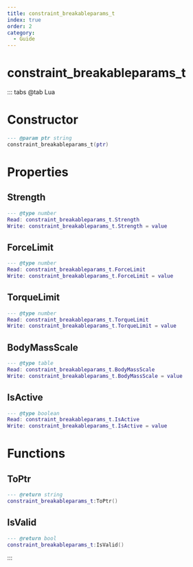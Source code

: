 ```yaml
---
title: constraint_breakableparams_t
index: true
order: 2
category:
  - Guide
---
```


# constraint_breakableparams_t

::: tabs
@tab Lua
# Constructor
```lua
--- @param ptr string
constraint_breakableparams_t(ptr)
```
# Properties
## Strength 
```lua
--- @type number
Read: constraint_breakableparams_t.Strength
Write: constraint_breakableparams_t.Strength = value
```
## ForceLimit 
```lua
--- @type number
Read: constraint_breakableparams_t.ForceLimit
Write: constraint_breakableparams_t.ForceLimit = value
```
## TorqueLimit 
```lua
--- @type number
Read: constraint_breakableparams_t.TorqueLimit
Write: constraint_breakableparams_t.TorqueLimit = value
```
## BodyMassScale 
```lua
--- @type table
Read: constraint_breakableparams_t.BodyMassScale
Write: constraint_breakableparams_t.BodyMassScale = value
```
## IsActive 
```lua
--- @type boolean
Read: constraint_breakableparams_t.IsActive
Write: constraint_breakableparams_t.IsActive = value
```
# Functions
## ToPtr
```lua
--- @return string
constraint_breakableparams_t:ToPtr()
```
## IsValid
```lua
--- @return bool
constraint_breakableparams_t:IsValid()
```

:::